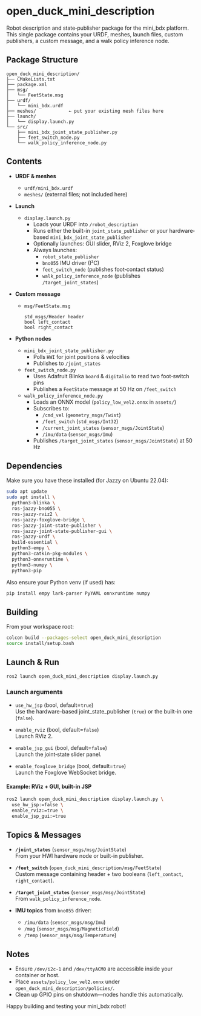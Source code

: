 # open_duck_mini_description

Robot description and state‐publisher package for the mini_bdx platform.  
This single package contains your URDF, meshes, launch files, custom publishers, a custom message, and a walk policy inference node.

## Package Structure

```text
open_duck_mini_description/
├── CMakeLists.txt
├── package.xml
├── msg/
│   └── FeetState.msg
├── urdf/
│   └── mini_bdx.urdf
├── meshes/            ← put your existing mesh files here
├── launch/
│   └── display.launch.py
└── src/
    ├── mini_bdx_joint_state_publisher.py
    ├── feet_switch_node.py
    └── walk_policy_inference_node.py
```

## Contents

- **URDF & meshes**  
  - `urdf/mini_bdx.urdf`  
  - `meshes/` (external files; not included here)

- **Launch**  
  - `display.launch.py`  
    - Loads your URDF into `/robot_description`  
    - Runs either the built-in `joint_state_publisher` or your hardware‐based `mini_bdx_joint_state_publisher`  
    - Optionally launches: GUI slider, RViz 2, Foxglove bridge  
    - Always launches:
      - `robot_state_publisher`  
      - `bno055` IMU driver (I²C)  
      - `feet_switch_node` (publishes foot‐contact status)  
      - `walk_policy_inference_node` (publishes `/target_joint_states`)

- **Custom message**  
  - `msg/FeetState.msg`  
    ```plain
    std_msgs/Header header
    bool left_contact
    bool right_contact
    ```

- **Python nodes**  
  - `mini_bdx_joint_state_publisher.py`  
    - Polls `HWI` for joint positions & velocities  
    - Publishes to `/joint_states`  
  - `feet_switch_node.py`  
    - Uses Adafruit Blinka `board` & `digitalio` to read two foot‐switch pins  
    - Publishes a `FeetState` message at 50 Hz on `/feet_switch`  
  - `walk_policy_inference_node.py`  
    - Loads an ONNX model (`policy_low_vel2.onnx` in `assets/`)  
    - Subscribes to:
      - `/cmd_vel` (`geometry_msgs/Twist`)  
      - `/feet_switch` (`std_msgs/Int32`)  
      - `/current_joint_states` (`sensor_msgs/JointState`)  
      - `/imu/data` (`sensor_msgs/Imu`)  
    - Publishes `/target_joint_states` (`sensor_msgs/JointState`) at 50 Hz

## Dependencies

Make sure you have these installed (for Jazzy on Ubuntu 22.04):

```bash
sudo apt update
sudo apt install \
  python3-blinka \
  ros-jazzy-bno055 \
  ros-jazzy-rviz2 \
  ros-jazzy-foxglove-bridge \
  ros-jazzy-joint-state-publisher \
  ros-jazzy-joint-state-publisher-gui \
  ros-jazzy-urdf \
  build-essential \
  python3-empy \
  python3-catkin-pkg-modules \
  python3-onnxruntime \
  python3-numpy \
  python3-pip
```

Also ensure your Python venv (if used) has:

```bash
pip install empy lark-parser PyYAML onnxruntime numpy
```

## Building

From your workspace root:

```bash
colcon build --packages-select open_duck_mini_description
source install/setup.bash
```

## Launch & Run

```bash
ros2 launch open_duck_mini_description display.launch.py
```

### Launch arguments

- `use_hw_jsp` (bool, default=`true`)  
  Use the hardware-based joint_state_publisher (`true`) or the built-in one (`false`).

- `enable_rviz` (bool, default=`false`)  
  Launch RViz 2.

- `enable_jsp_gui` (bool, default=`false`)  
  Launch the joint‐state slider panel.

- `enable_foxglove_bridge` (bool, default=`true`)  
  Launch the Foxglove WebSocket bridge.

#### Example: RViz + GUI, built-in JSP

```bash
ros2 launch open_duck_mini_description display.launch.py \
  use_hw_jsp:=false \
  enable_rviz:=true \
  enable_jsp_gui:=true
```

## Topics & Messages

- **`/joint_states`** (`sensor_msgs/msg/JointState`)  
  From your HWI hardware node or built-in publisher.

- **`/feet_switch`** (`open_duck_mini_description/msg/FeetState`)  
  Custom message containing header + two booleans (`left_contact`, `right_contact`).

- **`/target_joint_states`** (`sensor_msgs/msg/JointState`)  
  From `walk_policy_inference_node`.

- **IMU topics** from `bno055` driver:
  - `/imu/data` (`sensor_msgs/msg/Imu`)
  - `/mag` (`sensor_msgs/msg/MagneticField`)
  - `/temp` (`sensor_msgs/msg/Temperature`)

## Notes

- Ensure `/dev/i2c-1` and `/dev/ttyACM0` are accessible inside your container or host.  
- Place `assets/policy_low_vel2.onnx` under `open_duck_mini_description/policies/`.  
- Clean up GPIO pins on shutdown—nodes handle this automatically.

Happy building and testing your mini_bdx robot!
